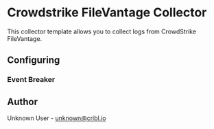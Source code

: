 # Crowdstrike FileVantage Collector

This collector template allows you to collect logs from CrowdStrike FileVantage.

## Configuring



### Event Breaker



## Author
Unknown User - unknown@cribl.io